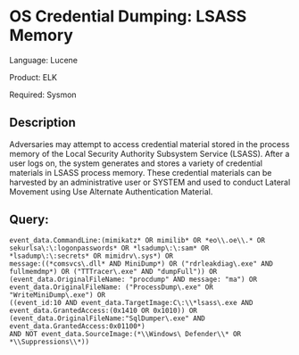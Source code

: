 # OS Credential Dumping: LSASS Memory

Language: Lucene

Product: ELK

Required: Sysmon


## Description

Adversaries may attempt to access credential material stored in the process memory of the Local Security Authority Subsystem Service (LSASS). After a user logs on, the system generates and stores a variety of credential materials in LSASS process memory. These credential materials can be harvested by an administrative user or SYSTEM and used to conduct Lateral Movement using Use Alternate Authentication Material.


**Query:**
---

```
event_data.CommandLine:(mimikatz* OR mimilib* OR *eo\\.oe\\.* OR sekurlsa\:\:logonpasswords* OR *lsadump\:\:sam* OR *lsadump\:\:secrets* OR mimidrv\.sys*) OR 
message:((*comsvcs\.dll* AND MiniDump*) OR ("rdrleakdiag\.exe" AND fullmemdmp*) OR ("TTTracer\.exe" AND "dumpFull")) OR 
(event_data.OriginalFileName: "procdump" AND message: "ma") OR event_data.OriginalFileName: ("ProcessDump\.exe" OR "WriteMiniDump\.exe") OR 
((event_id:10 AND event_data.TargetImage:C\:\\*lsass\.exe AND event_data.GrantedAccess:(0x1410 OR 0x1010)) OR 
(event_data.OriginalFileName:"SqlDumper\.exe" AND event_data.GrantedAccess:0x01100*) 
AND NOT event_data.SourceImage:(*\\Windows\ Defender\\* OR *\\Suppressions\\*))
 ```
